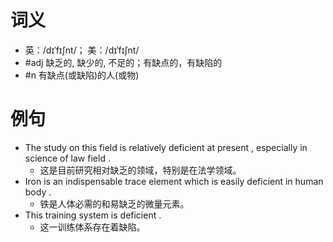 # 词义
- 英：/dɪˈfɪʃnt/； 美：/dɪˈfɪʃnt/
- #adj 缺乏的, 缺少的, 不足的；有缺点的，有缺陷的
- #n 有缺点(或缺陷)的人(或物)
# 例句
- The study on this field is relatively deficient at present , especially in science of law field .
	- 这是目前研究相对缺乏的领域，特别是在法学领域。
- Iron is an indispensable trace element which is easily deficient in human body .
	- 铁是人体必需的和易缺乏的微量元素。
- This training system is deficient .
	- 这一训练体系存在着缺陷。
